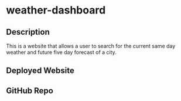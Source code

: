 # weather-dashboard

## Description

This is a website that allows a user to search for the current same day weather and future five day forecast of a city.

## Deployed Website

## GitHub Repo
